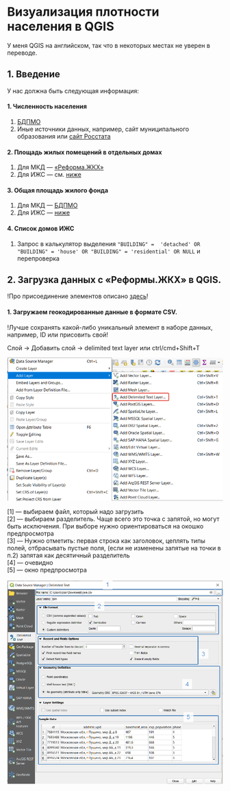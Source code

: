 # Визуализация плотности населения в QGIS

У меня QGIS на английском, так что в некоторых местах не уверен в переводе.

## 1. Введение  
У нас должна быть следующая информация:  
#### 1. Численность населения  
1. [БДПМО](https://www.gks.ru/dbscripts/munst/)
2. Иные источники данных, например, сайт муниципального образования или [сайт Росстата](https://rosstat.gov.ru/folder/12781)
#### 2. Площадь жилых помещений в отдельных домах  
1. Для МКД — [«Реформа.ЖКХ»](https://www.reformagkh.ru/opendata?gid=2208161&cids=house_management&page=1&pageSize=10)  
2. Для ИЖС — см. [ниже]()  
#### 3. Общая площадь жилого фонда
1. Для МКД — [БДПМО](https://www.gks.ru/dbscripts/munst/)  
2. Для ИЖС — [ниже]()  
#### 4. Список домов ИЖС
1. Запрос в калькулятор выделения `"BUILDING" =  'detached' OR "BUILDING" = 'house' OR "BUILDING" = 'residential' OR NULL` и перепроверка  

## 2. Загрузка данных с «Реформы.ЖКХ» в QGIS.  
!Про присоединение элементов описано [здесь](https://github.com/a-berez/QGIS-and-other/blob/main/QGIS_joining.md)!
#### 1. Загружаем геокодированные данные в формате CSV.  
!Лучше сохранять какой-либо уникальный элемент в наборе данных, например, ID или присовить свой!  

Слой → Добавить слой → delimited text layer или ctrl/cmd+Shift+T  

![alt_text](https://github.com/a-berez/QGIS-and-other/blob/main/pics/density1.png)
 
[1] — выбираем файл, который надо загрузить  
[2] — выбираем разделитель. Чаще всего это точка с запятой, но могут быть исключения. При выборе нужно ориентироваться на окошко предпросмотра  
[3] — Нужно отметить: первая строка как заголовок, цеплять типы полей, отбрасывать пустые поля, (если не изменены запятые на точки в п.2) запятая как десятичный разделитель  
[4] — очевидно  
[5] — окно предпросмотра  

![alt_text](https://github.com/a-berez/QGIS-and-other/blob/main/pics/density2.png)  
